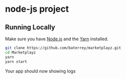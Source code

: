 # node-js project

## Running Locally

Make sure you have [Node.js](http://nodejs.org/) and the [Yarn](https://yarnpkg.com/) installed.

```sh
git clone https://github.com/baterrey/marketplayz.git
cd Marketplayz
yarn
yarn start
```

Your app should now showing logs
